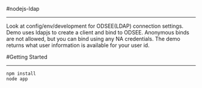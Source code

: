 #nodejs-ldap 
- - - 
Look at config/env/development for ODSEE(LDAP) connection settings.  Demo uses ldapjs to create a client and bind to ODSEE.  Anonymous binds are not allowed, but you can bind using any NA credentials.  The demo returns what user information is available for your user id.  

#Getting Started
- - - 
    npm install
    node app